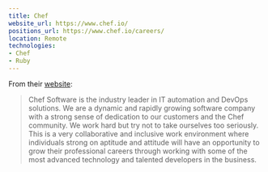 ```yaml
---
title: Chef
website_url: https://www.chef.io/
positions_url: https://www.chef.io/careers/
location: Remote
technologies:
- Chef
- Ruby
---
```


From their [website](https://www.chef.io/careers/details/?jobId=58dbc00a-42d0-46df-b2b7-660e47193092):

> Chef Software is the industry leader in IT automation and DevOps solutions. We are a dynamic and rapidly growing software company with a strong sense of dedication to our customers and the Chef community. We work hard but try not to take ourselves too seriously. This is a very collaborative and inclusive work environment where individuals strong on aptitude and attitude will have an opportunity to grow their professional careers through working with some of the most advanced technology and talented developers in the business.

